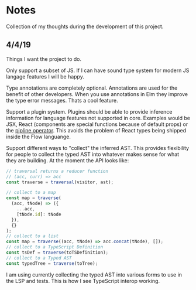 # Notes

Collection of my thoughts during the development of this project.

## 4/4/19

Things I want the project to do.

Only support a subset of JS. If I can have sound type system for modern JS langage features I will be happy.

Type annotations are completely optional. Annotations are used for the benefit of other developers. When you use annotations in Elm they improve the type error messages. Thats a cool feature.

Support a plugin system. Plugins should be able to provide inference information for language features not supported in core. Examples would be JSX, React (components are special functions because of default props) or the [pipline operator](https://github.com/tc39/proposal-pipeline-operator). This avoids the problem of React types being shipped inside the Flow languange.

Support different ways to "collect" the inferred AST. This provides flexibility for people to collect the typed AST into whatever makes sense for what they are building. At the moment the API looks like:

```js
// traversal returns a reducer function
// (acc, curr) => acc
const traverse = traversal(visitor, ast);

// collect to a map
const map = traverse(
  (acc, tNode) => ({
    ...acc,
    [tNode.id]: tNode
  }),
  {}
);
// collect to a list
const map = traverse((acc, tNode) => acc.concat(tNode), []);
// collect to a TypeScript Definition
const tsDef = traverse(toTSDefinition);
// collect to a Typed AST
const typedTree = traverse(toTree);
```

I am using currently collecting the typed AST into various forms to use in the LSP and tests. This is how I see TypeScript interop working.
